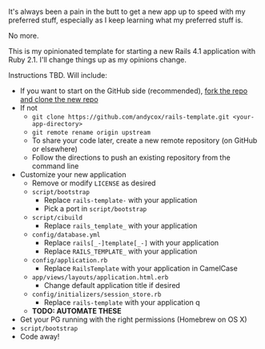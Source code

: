 It's always been a pain in the butt to get a new app up to speed with my
preferred stuff, especially as I keep learning what my preferred stuff is.

No more.

This is my opinionated template for starting a new Rails 4.1 application with Ruby 2.1.
I'll change things up as my opinions change.

Instructions TBD. Will include:
* If you want to start on the GitHub side (recommended),
  [fork the repo and clone the new repo](https://guides.github.com/activities/forking/)
* If not
  * `git clone https://github.com/andycox/rails-template.git <your-app-directory>`
  * `git remote rename origin upstream`
  * To share your code later, create a new remote repository (on GitHub or elsewhere)
  * Follow the directions to push an existing repository from the command line
* Customize your new application
  * Remove or modify `LICENSE` as desired
  * `script/bootstrap`
    * Replace `rails-template-` with your application
    * Pick a port in `script/bootstrap`
  * `script/cibuild`
    * Replace `rails_template_` with your application
  * `config/database.yml`
    * Replace `rails[_-]template[_-]` with your application
    * Replace `RAILS_TEMPLATE_` with your application
  * `config/application.rb`
    * Replace `RailsTemplate` with your application in CamelCase
  * `app/views/layouts/application.html.erb`
    * Change default application title if desired
  * `config/initializers/session_store.rb`
    * Replace `rails-template` with your application q
  * **TODO: AUTOMATE THESE**
* Get your PG running with the right permissions (Homebrew on OS X)
* `script/bootstrap`
* Code away!
